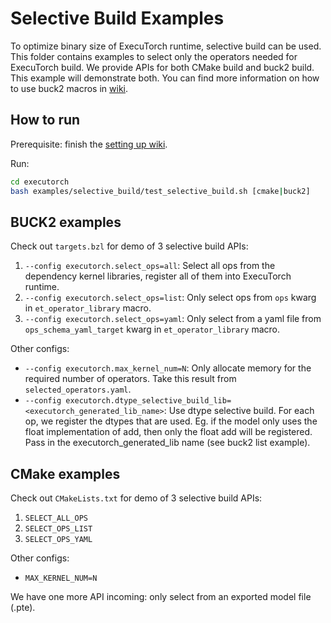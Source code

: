 # Selective Build Examples
To optimize binary size of ExecuTorch runtime, selective build can be used. This folder contains examples to select only the operators needed for ExecuTorch build. We provide APIs for both CMake build and buck2 build. This example will demonstrate both. You can find more information on how to use buck2 macros in [wiki](../../docs/source/kernel-library-selective_build.md).

## How to run

Prerequisite: finish the [setting up wiki](https://pytorch.org/executorch/stable/getting-started-setup).

Run:

```bash
cd executorch
bash examples/selective_build/test_selective_build.sh [cmake|buck2]
```

## BUCK2 examples

Check out `targets.bzl` for demo of 3 selective build APIs:
1. `--config executorch.select_ops=all`: Select all ops from the dependency kernel libraries, register all of them into ExecuTorch runtime.
2. `--config executorch.select_ops=list`: Only select ops from `ops` kwarg in `et_operator_library` macro.
3. `--config executorch.select_ops=yaml`: Only select from a yaml file from `ops_schema_yaml_target` kwarg in `et_operator_library` macro.

Other configs:
- `--config executorch.max_kernel_num=N`: Only allocate memory for the required number of operators. Take this result from `selected_operators.yaml`.
- `--config executorch.dtype_selective_build_lib=<executorch_generated_lib_name>`: Use dtype selective build. For each op, we register the dtypes that are used. Eg. if the model only uses the float implementation of add, then only the float add will be registered. Pass in the executorch_generated_lib name (see buck2 list example).

## CMake examples

Check out `CMakeLists.txt` for demo of 3 selective build APIs:
1. `SELECT_ALL_OPS`
2. `SELECT_OPS_LIST`
3. `SELECT_OPS_YAML`

Other configs:
- `MAX_KERNEL_NUM=N`

We have one more API incoming: only select from an exported model file (.pte).
